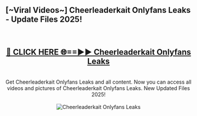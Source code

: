 <h2>[~Viral Videos~] Cheerleaderkait Onlyfans Leaks - Update Files 2025!</h2>
<br>
<div align="center">
<h2><a href="https://betterlinks.top/A2PfLJ" rel="nofollow">🔴 CLICK HERE 🌐==►► Cheerleaderkait Onlyfans Leaks</a></h2>
<br>
Get Cheerleaderkait Onlyfans Leaks and all content. Now you can access all videos and pictures of Cheerleaderkait Onlyfans Leaks. New Updated Files 2025!
<br>
<br>
<a href="https://betterlinks.top/A2PfLJ" rel="nofollow" data-target="animated-image.originalLink"><img src="https://i.ibb.co.com/WyWwxjT/player-gif2.gif" alt="Cheerleaderkait Onlyfans Leaks" style="max-width: 100%; display: inline-block;" data-target="animated-image.originalImage"></a>
</div>
<br>

